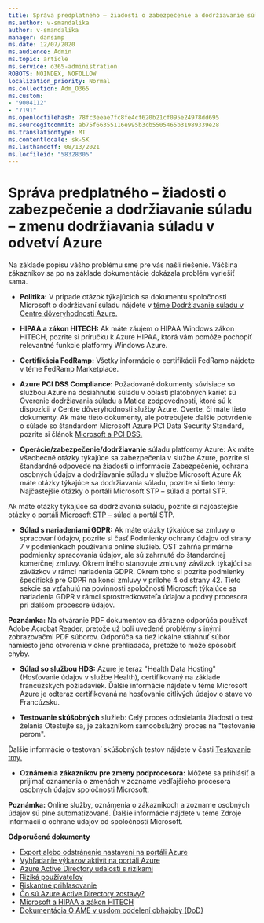 ```yaml
---
title: Správa predplatného – žiadosti o zabezpečenie a dodržiavanie súladu – zmenu dodržiavania súladu v odvetví Azure
ms.author: v-smandalika
author: v-smandalika
manager: dansimp
ms.date: 12/07/2020
ms.audience: Admin
ms.topic: article
ms.service: o365-administration
ROBOTS: NOINDEX, NOFOLLOW
localization_priority: Normal
ms.collection: Adm_O365
ms.custom:
- "9004112"
- "7191"
ms.openlocfilehash: 78fc3eeae7fc8fe4cf620b21cf095e24978dd695
ms.sourcegitcommit: ab75f66355116e995b3cb5505465b31989339e28
ms.translationtype: MT
ms.contentlocale: sk-SK
ms.lasthandoff: 08/13/2021
ms.locfileid: "58328305"
---
```

# <a name="subscription-management---security-and-compliance-requests---azure-industry-compliance-accreditation"></a>Správa predplatného – žiadosti o zabezpečenie a dodržiavanie súladu – zmenu dodržiavania súladu v odvetví Azure

Na základe popisu vášho problému sme pre vás našli riešenie. Väčšina zákazníkov sa po na základe dokumentácie dokázala problém vyriešiť sama.

- **Politika:** V prípade otázok týkajúcich sa dokumentu spoločnosti Microsoft o dodržiavaní súladu nájdete v [téme Dodržiavanie súladu v Centre dôveryhodnosti Azure.](https://docs.microsoft.com/compliance/regulatory/offering-SOC)

- **HIPAA a zákon HITECH:** Ak máte záujem o HIPAA Windows zákon HITECH, pozrite si príručku k Azure HIPAA, ktorá vám pomôže pochopiť relevantné funkcie platformy Windows Azure.

- **Certifikácia FedRamp:** Všetky informácie o certifikácii FedRamp nájdete v téme FedRamp Marketplace.

- **Azure PCI DSS Compliance:** Požadované dokumenty súvisiace so službou Azure na dosiahnutie súladu v oblasti platobných kariet sú Overenie dodržiavania súladu a Matica zodpovednosti, ktoré sú k dispozícii v Centre dôveryhodnosti služby Azure. Overte, či máte tieto dokumenty. Ak máte tieto dokumenty, ale potrebujete ďalšie potvrdenie o súlade so štandardom Microsoft Azure PCI Data Security Standard, pozrite si článok [Microsoft a PCI DSS.](https://docs.microsoft.com/compliance/regulatory/offering-PCI-DSS)

- **Operácie/zabezpečenie/dodržiavanie** súladu platformy Azure: Ak máte všeobecné otázky týkajúce sa zabezpečenia v službe Azure, pozrite si štandardné odpovede na žiadosti o informácie Zabezpečenie, ochrana osobných údajov a dodržiavanie súladu v službe Microsoft Azure Ak máte otázky týkajúce sa dodržiavania súladu, pozrite si tieto témy: Najčastejšie otázky o portáli Microsoft STP – súlad a portál STP.

Ak máte otázky týkajúce sa dodržiavania súladu, pozrite si najčastejšie otázky o [portáli Microsoft STP –](https://www.microsoft.com/trust-center/compliance/compliance-overview) súlad a portál STP.

- **Súlad s nariadeniami GDPR:** Ak máte otázky týkajúce sa zmluvy o spracovaní údajov, pozrite si časť Podmienky ochrany údajov od strany 7 v podmienkach používania online služieb. OST zahŕňa primárne podmienky spracovania údajov, ale sú zahrnuté do štandardnej komerčnej zmluvy. Okrem iného stanovuje zmluvný záväzok týkajúci sa záväzkov v rámci nariadenia GDPR. Okrem toho si pozrite podmienky špecifické pre GDPR na konci zmluvy v prílohe 4 od strany 42. Tieto sekcie sa vzťahujú na povinnosti spoločnosti Microsoft týkajúce sa nariadenia GDPR v rámci sprostredkovateľa údajov a podvý procesora pri ďalšom procesore údajov.

**Poznámka:** Na otváranie PDF dokumentov sa dôrazne odporúča používať Adobe Acrobat Reader, pretože už boli uvedené problémy s inými zobrazovačmi PDF súborov. Odporúča sa tiež lokálne stiahnuť súbor namiesto jeho otvorenia v okne prehliadača, pretože to môže spôsobiť chyby.

- **Súlad so službou HDS:** Azure je teraz "Health Data Hosting" (Hosťovanie údajov v službe Health), certifikovaný na základe francúzskych požiadaviek. Ďalšie informácie nájdete v téme Microsoft Azure je odteraz certifikovaná na hosťovanie citlivých údajov o stave vo Francúzsku.

- **Testovanie skúšobných** služieb: Celý proces odosielania žiadosti o test želania Otestujte sa, je zákazníkom samoobslužný proces na "testovanie perom".

Ďalšie informácie o testovaní skúšobných testov nájdete v časti [Testovanie tmy.](https://docs.microsoft.com/azure/security/fundamentals/pen-testing)

- **Oznámenia zákazníkov pre zmeny podprocesora:** Môžete sa prihlásiť a prijímať oznámenia o zmenách v zozname vedľajšieho procesora osobných údajov spoločnosti Microsoft.

**Poznámka:** Online služby, oznámenia o zákazníkoch a zozname osobných údajov sú plne automatizované. Ďalšie informácie nájdete v téme Zdroje informácií o ochrane údajov od spoločnosti Microsoft.

**Odporučené dokumenty**

- [Export alebo odstránenie nastavení na portáli Azure](https://docs.microsoft.com/azure/azure-portal/set-preferences)
- [Vyhľadanie výkazov aktivít na portáli Azure](https://docs.microsoft.com/azure/active-directory/reports-monitoring/howto-find-activity-reports)
- [Azure Active Directory udalosti s rizikami](https://docs.microsoft.com/azure/active-directory/identity-protection/overview-identity-protection)
- [Riziká používateľov](https://docs.microsoft.com/azure/active-directory/identity-protection/overview-identity-protection)
- [Riskantné prihlasovanie](https://docs.microsoft.com/azure/active-directory/identity-protection/overview-identity-protection)
- [Čo sú Azure Active Directory zostavy?](https://docs.microsoft.com/azure/active-directory/reports-monitoring/overview-reports)
- [Microsoft a HIPAA a zákon HITECH](https://docs.microsoft.com/compliance/regulatory/offering-hipaa-hitech)
- [Dokumentácia O AME v usdom oddelení obhajoby (DoD)](https://docs.microsoft.com/compliance/regulatory/offering-DoD-DISA-L2-L4-L5)













